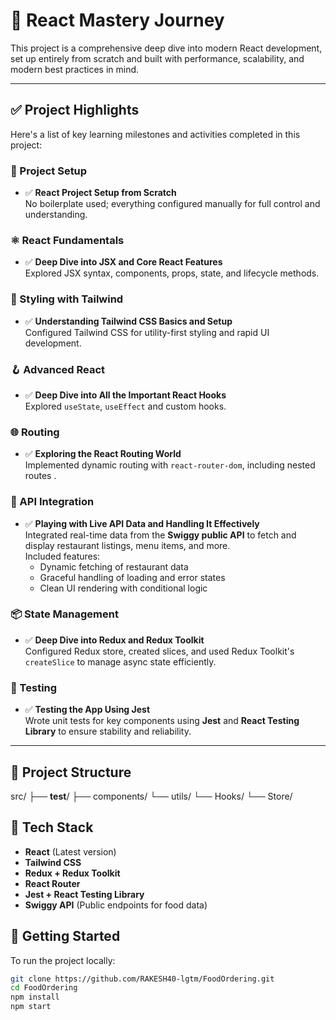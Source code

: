 # 🚀 React Mastery Journey

This project is a comprehensive deep dive into modern React development, set up entirely from scratch and built with performance, scalability, and modern best practices in mind.

---

## ✅ Project Highlights

Here's a list of key learning milestones and activities completed in this project:

### 🔧 Project Setup
- ✅ **React Project Setup from Scratch**  
  No boilerplate used; everything configured manually for full control and understanding.

### ⚛️ React Fundamentals
- ✅ **Deep Dive into JSX and Core React Features**  
  Explored JSX syntax, components, props, state, and lifecycle methods.

### 💨 Styling with Tailwind
- ✅ **Understanding Tailwind CSS Basics and Setup**  
  Configured Tailwind CSS for utility-first styling and rapid UI development.

### 🪝 Advanced React
- ✅ **Deep Dive into All the Important React Hooks**  
  Explored `useState`, `useEffect`  and custom hooks.

### 🌐 Routing
- ✅ **Exploring the React Routing World**  
  Implemented dynamic routing with `react-router-dom`, including nested routes .

### 🔌 API Integration
- ✅ **Playing with Live API Data and Handling It Effectively**  
  Integrated real-time data from the **Swiggy public API** to fetch and display restaurant listings, menu items, and more.  
  Included features:
  - Dynamic fetching of restaurant data
  - Graceful handling of loading and error states
  - Clean UI rendering with conditional logic

### 📦 State Management
- ✅ **Deep Dive into Redux and Redux Toolkit**  
  Configured Redux store, created slices, and used Redux Toolkit's  `createSlice` to manage async state efficiently.

### 🧪 Testing
- ✅ **Testing the App Using Jest**  
  Wrote unit  tests for key components using **Jest** and **React Testing Library** to ensure stability and reliability.

---

## 📁 Project Structure
src/
├── __test__/
├── components/
└── utils/
  └── Hooks/
  └── Store/

## 🚀 Tech Stack

- **React** (Latest version)
- **Tailwind CSS**
- **Redux + Redux Toolkit**
- **React Router**
- **Jest + React Testing Library**
- **Swiggy API** (Public endpoints for food data)

## 📌 Getting Started

To run the project locally:

```bash
git clone https://github.com/RAKESH40-lgtm/FoodOrdering.git
cd FoodOrdering
npm install
npm start

